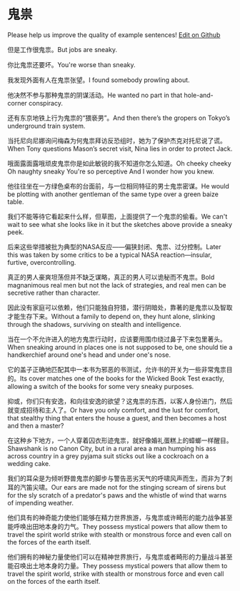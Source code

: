 # 鬼祟

Please help us improve the quality of example sentences! [Edit on Github](https://github.com/jiyushe/jiyu-example-sentence-source/blob/main/chinese/guisui.md)

<p><span class="chinese">但是工作很鬼祟。</span><span class="english">But jobs are sneaky.</span></p>

<p><span class="chinese">你比鬼祟还要坏。</span><span class="english">You're worse than sneaky.</span></p>

<p><span class="chinese">我发现外面有人在鬼祟张望。</span><span class="english">I found somebody prowling about.</span></p>

<p><span class="chinese">他决然不参与那种鬼祟的阴谋活动。</span><span class="english">He wanted no part in that hole-and-corner conspiracy.</span></p>

<p><span class="chinese">还有东京地铁上行为鬼祟的“猥亵男”。</span><span class="english">And then there’s the gropers on Tokyo’s underground train system.</span></p>

<p><span class="chinese">当托尼向尼娜询问梅森为何鬼祟拜访反恐组时，她为了保护杰克对托尼说了谎。</span><span class="english">When Tony questions Mason’s secret visit, Nina lies in order to protect Jack.</span></p>

<p><span class="chinese">哦面露面露哦顽皮鬼祟你是如此敏锐的我不知道你怎么知道。</span><span class="english">Oh cheeky cheeky Oh naughty sneaky You're so perceptive And I wonder how you knew.</span></p>

<p><span class="chinese">他往往坐在一方绿色桌布的台面前，与一位相同特征的男士鬼祟密谋。</span><span class="english">He would be plotting with another gentleman of the same type over a green baize table.</span></p>

<p><span class="chinese">我们不能等待它看起来什么样，但草图，上面提供了一个鬼祟的偷看。</span><span class="english">We can't wait to see what she looks like in it but the sketches above provide a sneaky peek.</span></p>

<p><span class="chinese">后来这些举措被批为典型的NASA反应——偏狭封闭、鬼祟、过分控制。</span><span class="english">Later this was taken by some critics to be a typical NASA reaction—insular, furtive, overcontrolling.</span></p>

<p><span class="chinese">真正的男人豪爽坦荡但并不缺乏谋略，真正的男人可以诡秘而不鬼祟。</span><span class="english">Bold magnanimous real men but not the lack of strategies, and real men can be secretive rather than character.</span></p>

<p><span class="chinese">因此没有家庭可以依赖，他们只能独自狩猎，潜行阴暗处，靠著的是鬼祟以及智取才能生存下来。</span><span class="english">Without a family to depend on, they hunt alone, slinking through the shadows, surviving on stealth and intelligence.</span></p>

<p><span class="chinese">当在一个不允许进入的地方鬼祟行动时，应该要用围巾绕过鼻子下来包里著头。</span><span class="english">When sneaking around in places one is not supposed to be, one should tie a handkerchief around one's head and under one's nose.</span></p>

<p><span class="chinese">它的盖子正确地匹配其中一本书为邪恶的书测试，允许书的开关为一些非常鬼祟目的。</span><span class="english">Its cover matches one of the books for the Wicked Book Test exactly, allowing a switch of the books for some very sneaky purposes.</span></p>

<p><span class="chinese">抑或，你们只有安逸，和向往安逸的欲望？这鬼祟的东西，以客人身份进门，然后就变成招待和主人了。</span><span class="english">Or have you only comfort, and the lust for comfort, that stealthy thing that enters the house a guest, and then becomes a host and then a master?</span></p>

<p><span class="chinese">在这种乡下地方，一个人穿着囚衣形迹鬼祟，就好像婚礼蛋糕上的蟑螂一样醒目。</span><span class="english">Shawshank is no Canon City, but in a rural area a man humping his ass across country in a grey pyjama suit sticks out like a cockroach on a wedding cake.</span></p>

<p><span class="chinese">我们的耳朵是为倾听野兽鬼祟的脚步与警告恶劣天气的呼啸风声而生，而非为了刺耳的汽笛尖啸。</span><span class="english">Our ears are made not for the stinging scream of sirens but for the sly scratch of a predator's paws and the whistle of wind that warns of impending weather.</span></p>

<p><span class="chinese">他们具有的神奇能力使他们能够在精力世界旅游，与鬼祟或许畸形的能力战争甚至能呼唤出田地本身的力气。</span><span class="english">They possess mystical powers that allow them to travel the spirit world strike with stealth or monstrous force and even call on the forces of the earth itself.</span></p>

<p><span class="chinese">他们拥有的神秘力量使他们可以在精神世界旅行，与鬼祟或者畸形的力量战斗甚至能召唤出土地本身的力量。</span><span class="english">They possess mystical powers that allow them to travel the spirit world, strike with stealth or monstrous force and even call on the forces of the earth itself.</span></p>

